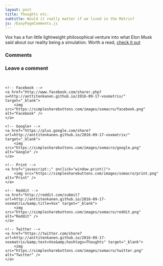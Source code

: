 ```yaml
---
layout: post
title: Thoughts etc.
subtitle: Would it really matter if we lived in the Matrix?
js: /EasyPageComments.js
---
```


<p1>Vox has a fun little lightweight philosophical venture into what Elon Musk said about our reality being a simulation. Worth a read, <a href="http://www.vox.com/2016/6/3/11837888/simulation-problem" target="_blank">check it out</a></p1>

<h3>Comments</h3>
<div id="Comments"></div>
 
<h3>Leave a comment</h3>
<div id="CommentForm"></div>

<!-- JAKONAPIT -->

<br>
<style type="text/css">
#share-buttons img {
width: 35px;
padding: 5px;
text-align: center;
border: 0;
box-shadow: 0;
display: inline;
}
</style>
<div id="share-buttons">
    
    <!-- Facebook -->
    <a href="http://www.facebook.com/sharer.php?u=http://anttitenkanen.github.io/2016-09-17-voxmatrix/" target="_blank">
        <img src="https://simplesharebuttons.com/images/somacro/facebook.png" alt="Facebook" />
    </a>
    
    <!-- Google+ -->
    <a href="https://plus.google.com/share?url=http://anttitenkanen.github.io/2016-09-17-voxmatrix/" target="_blank">
        <img src="https://simplesharebuttons.com/images/somacro/google.png" alt="Google" />
    </a>
    
    <!-- Print -->
    <a href="javascript:;" onclick="window.print()">
        <img src="https://simplesharebuttons.com/images/somacro/print.png" alt="Print" />
    </a>
    
    <!-- Reddit -->
    <a href="http://reddit.com/submit?url=http://anttitenkanen.github.io/2016-09-17-voxmatrix/&amp;title=Vox" target="_blank">
        <img src="https://simplesharebuttons.com/images/somacro/reddit.png" alt="Reddit" />
    </a>
    
    <!-- Twitter -->
    <a href="https://twitter.com/share?url=http://anttitenkanen.github.io/2016-09-17-voxmatrix/&amp;text=Vox&amp;hashtags=Thoughts" target="_blank">
        <img src="https://simplesharebuttons.com/images/somacro/twitter.png" alt="Twitter" />
    </a>
</div>

